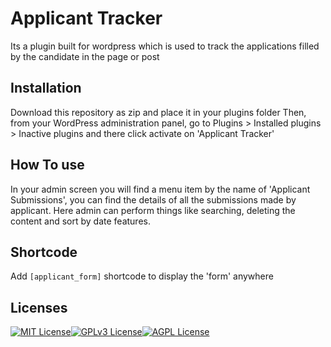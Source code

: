 
# Applicant Tracker
Its a plugin built for wordpress which is used to track the applications filled by the candidate in the page or post



## Installation

Download this repository as zip and place it in your plugins folder
Then, from your WordPress administration panel, go to Plugins > Installed plugins > Inactive plugins and there click activate on 'Applicant Tracker'

    
## How To use

In your admin screen you will find a menu item by the name of 'Applicant Submissions',
you can find the details of all the submissions made by applicant. Here admin can perform things like searching, deleting the content and sort by date features.




## Shortcode
Add ```[applicant_form]``` 
shortcode to display the 'form' anywhere

## Licenses
[![MIT License](https://img.shields.io/badge/License-MIT-green.svg)](https://choosealicense.com/licenses/mit/)[![GPLv3 License](https://img.shields.io/badge/License-GPL%20v3-yellow.svg)](https://opensource.org/licenses/)[![AGPL License](https://img.shields.io/badge/license-AGPL-blue.svg)](http://www.gnu.org/licenses/agpl-3.0)

